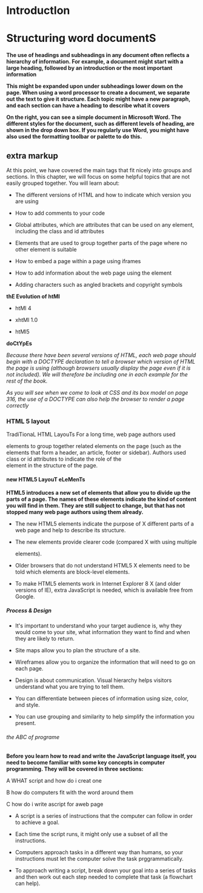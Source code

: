 # IntroductIon


# Structuring word documentS

**The use of headings and subheadings in any document often reflects a hierarchy of information. For example, a document might start with a large heading, followed by an introduction or the most important information**

**This might be expanded upon under subheadings lower down on the page. When using a word processor to create a document, we separate out the text to give it structure. Each topic might have a new paragraph, and each section can have a heading to describe what it covers**

**On the right, you can see a simple document in Microsoft Word. The different styles for the document, such as different levels of heading, are shown in the drop down box. If you regularly use Word, you might have also used the formatting toolbar or palette to do this.**

## extra markup

At this point, we have covered the main tags that fit nicely into groups and sections.
In this chapter, we will focus on some helpful topics that are not easily grouped together. You will learn about:

* The different versions of HTML and how to indicate which version you are using

* How to add comments to your code 

* Global attributes, which are attributes that can be used on any element, including the class and id attributes

* Elements that are used to group together parts of the page where no other element is suitable

* How to embed a page within a page using iframes 

* How to add information about the web page using the <meta> element

* Adding characters such as angled brackets and copyright symbols

**thE Evolution of htMl**

* htMl 4

* xhtMl 1.0 

* htMl5

**doCtYpEs**

*Because there have been several versions of HTML, each web page should begin with a DOCTYPE declaration to tell a browser which version of HTML the page is using (although browsers usually display the page even if it is not included). We will therefore be including one in each example for the rest of the book.*

*As you will see when we come to look at CSS and its box model on page 316, the use of a DOCTYPE can also help the browser to render a page correctly*

### HTML 5 layout
TradiTionaL HTML LayouTs
For a long time, web page authors used <div> elements to group together related elements on the page (such as the elements that form a header, an article, footer or sidebar). Authors used class or id attributes to indicate the role of the <div> element in the structure of the page.

#### new HTML5 LayouT eLeMenTs

**HTML5 introduces a new set of elements that allow you to divide up the parts of a page. The names of these elements indicate the kind of content you will find in them. They are still subject to change, but that has not stopped many web page authors using them already.**

* The new HTML5 elements indicate the purpose of  X different parts of a web page and help to describe      its structure.

* The new elements provide clearer code (compared  X with using multiple <div> elements).

* Older browsers that do not understand HTML5  X elements need to be told which elements are        block-level elements.

* To make HTML5 elements work in Internet Explorer 8  X (and older versions of IE), extra JavaScript is needed, which is available free from Google.

##### Process & Design

* It's important to understand who your target audience is, why they would come to your site, what information they want to find and when they are likely to return.

* Site maps allow you to plan the structure of a site. 

* Wireframes allow you to organize the information that  will need to go on each page.

* Design is about communication. Visual hierarchy helps visitors understand what you are trying to tell them.

* You can differentiate between pieces of information using size, color, and style. 

* You can use grouping and similarity to help simplify the information you present.

###### the ABC of programe

**Before you learn how to read and write the JavaScript language itself, you need to become familiar with some key concepts in computer programming. They will be covered in three sections:**


A WHAT script and how do i creat one

B how  do computers fit with the word around them

C how do i write ascript for aweb page 

* A script is a series of instructions that the computer can follow in order to achieve a goal. 

* Each time the script runs, it might only use a subset of all the instructions. 

* Computers approach tasks in a different way than humans, so your instructions must let the computer solve the task prggrammatically. 

* To approach writing a script, break down your goal into a series of tasks and then work out each step needed to complete that task (a flowchart can help). 
